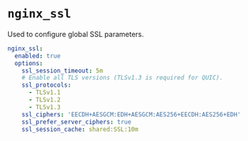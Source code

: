 # `nginx_ssl`

Used to configure global SSL parameters.

```yaml
nginx_ssl:
  enabled: true
  options:
    ssl_session_timeout: 5m
    # Enable all TLS versions (TLSv1.3 is required for QUIC).
    ssl_protocols:
      - TLSv1.1
      - TLSv1.2
      - TLSv1.3
    ssl_ciphers: 'EECDH+AESGCM:EDH+AESGCM:AES256+EECDH:AES256+EDH'
    ssl_prefer_server_ciphers: true
    ssl_session_cache: shared:SSL:10m
```
